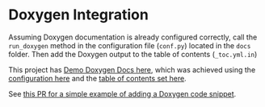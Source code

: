 # Doxygen Integration

Assuming Doxygen documentation is already configured correctly,
call the `run_doxygen` method in the configuration file (`conf.py`)
located in the `docs` folder.
Then add the Doxygen output to the table of contents (`_toc.yml.in`)

<!-- markdown-link-check-disable-next-line -->
This project has [Demo Doxygen Docs here](../demo/doxygen/html/index),
which was achieved using the [configuration here](https://github.com/RadeonOpenCompute/rocm-docs-core/blob/develop/docs/conf.py)
and the [table of contents set here](https://github.com/RadeonOpenCompute/rocm-docs-core/blob/develop/docs/.sphinx/_toc.yml.in).

See [this PR for a simple example of adding a Doxygen code snippet](https://github.com/RadeonOpenCompute/rocm-docs-core/pull/222).
